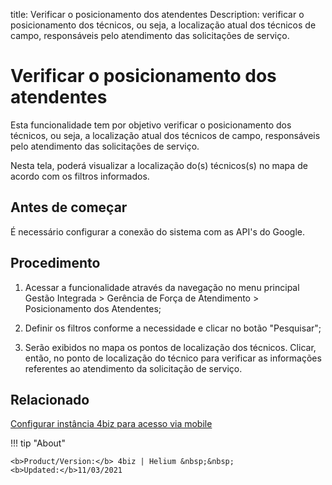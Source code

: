 title: Verificar o posicionamento dos atendentes
Description: verificar o posicionamento dos técnicos, ou seja, a localização atual dos técnicos de campo, responsáveis pelo atendimento das solicitações de serviço.
# Verificar o posicionamento dos atendentes

Esta funcionalidade tem por objetivo verificar o posicionamento dos técnicos, ou
seja, a localização atual dos técnicos de campo, responsáveis pelo atendimento
das solicitações de serviço.

Nesta tela, poderá visualizar a localização do(s) técnicos(s) no mapa de acordo
com os filtros informados.

Antes de começar
--------------------

É necessário configurar a conexão do sistema com as API's do Google.

Procedimento
----------------

1.  Acessar a funcionalidade através da navegação no menu principal Gestão
    Integrada \> Gerência de Força de Atendimento \> Posicionamento dos
    Atendentes;

2.  Definir os filtros conforme a necessidade e clicar no botão "Pesquisar";

3.  Serão exibidos no mapa os pontos de localização dos técnicos. Clicar, então,
    no ponto de localização do técnico para verificar as informações referentes
    ao atendimento da solicitação de serviço.


Relacionado
-------

[Configurar instância 4biz para acesso via mobile](/pt-br/4biz-helium/additional-features/mobile-and-field-service/configuration/server-configuration-app-android-ios.html)


!!! tip "About"

    <b>Product/Version:</b> 4biz | Helium &nbsp;&nbsp;
    <b>Updated:</b>11/03/2021

